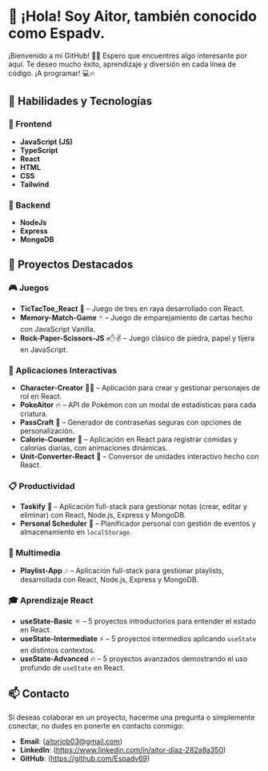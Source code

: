 # 👋 ¡Hola! Soy Aitor, también conocido como Espadv.

¡Bienvenido a mi GitHub! 🚀✨ Espero que encuentres algo interesante por aquí. Te deseo mucho éxito, aprendizaje y diversión en cada línea de código. ¡A programar! 💻🔥


## 🚀 Habilidades y Tecnologías

### 🌟 Frontend

- **JavaScript (JS)**
- **TypeScript**
- **React**
- **HTML**
- **CSS**
- **Tailwind**


### 🌟 Backend

- **NodeJs**
- **Express**
- **MongoDB**


## 🥇 Proyectos Destacados

### 🎮 Juegos  
- **TicTacToe_React** 🎲 – Juego de tres en raya desarrollado con React.  
- **Memory-Match-Game** 🃏 – Juego de emparejamiento de cartas hecho con JavaScript Vanilla.  
- **Rock-Paper-Scissors-JS** ✊✋✌ – Juego clásico de piedra, papel y tijera en JavaScript.  

### 🚀 Aplicaciones Interactivas  
- **Character-Creator** 🧝‍♂️ – Aplicación para crear y gestionar personajes de rol en React.  
- **PokeAitor** 🔥 – API de Pokémon con un modal de estadísticas para cada criatura.  
- **PassCraft** 🔑 – Generador de contraseñas seguras con opciones de personalización.  
- **Calorie-Counter** 🥗 – Aplicación en React para registrar comidas y calorías diarias, con animaciones dinámicas.  
- **Unit-Converter-React** 🔄 – Conversor de unidades interactivo hecho con React.  

### 📋 Productividad  
- **Taskify** 📝 – Aplicación full-stack para gestionar notas (crear, editar y eliminar) con React, Node.js, Express y MongoDB.  
- **Personal Scheduler** 📆 – Planificador personal con gestión de eventos y almacenamiento en `localStorage`.  

### 🎵 Multimedia  
- **Playlist-App** 🎶 – Aplicación full-stack para gestionar playlists, desarrollada con React, Node.js, Express y MongoDB.  

### 🎓 Aprendizaje React  
- **useState-Basic** ⚛ – 5 proyectos introductorios para entender el estado en React.  
- **useState-Intermediate** ⚡ – 5 proyectos intermedios aplicando `useState` en distintos contextos.  
- **useState-Advanced** 🔥 – 5 proyectos avanzados demostrando el uso profundo de `useState` en React.  


## 📫 Contacto

Si deseas colaborar en un proyecto, hacerme una pregunta o simplemente conectar, no dudes en ponerte en contacto conmigo:

- **Email**: (aitorjob03@gmail.com)
- **LinkedIn**: (https://www.linkedin.com/in/aitor-díaz-282a8a350)
- **GitHub**: (https://github.com/Espadv69)

